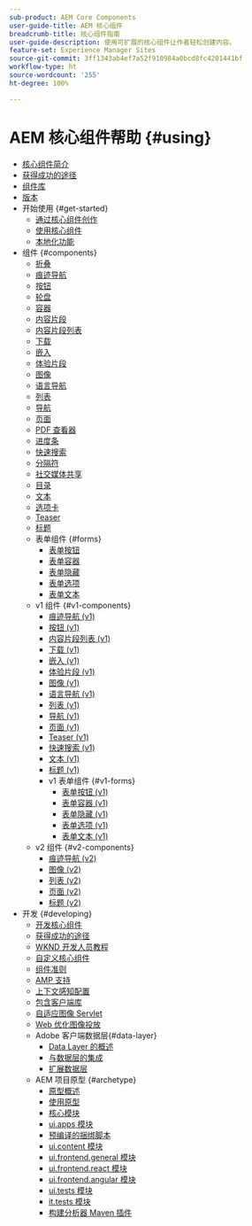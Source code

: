 ```yaml
---
sub-product: AEM Core Components
user-guide-title: AEM 核心组件
breadcrumb-title: 核心组件指南
user-guide-description: 使用可扩展的核心组件让作者轻松创建内容。
feature-set: Experience Manager Sites
source-git-commit: 3ff1343ab4ef7a52f910984a0bcd8fc4201441bf
workflow-type: ht
source-wordcount: '255'
ht-degree: 100%

---
```



# AEM 核心组件帮助 {#using}

+ [核心组件简介](introduction.md)
+ [获得成功的途径](developing/success.md)
+ [组件库](https://adobe.com/go/aem_cmp_library_cn)
+ [版本](versions.md)
+ 开始使用 {#get-started}
   + [通过核心组件创作](get-started/authoring.md)
   + [使用核心组件](get-started/using.md)
   + [本地化功能](get-started/localization.md)
+ 组件 {#components}
   + [折叠](components/accordion.md)
   + [痕迹导航](components/breadcrumb.md)
   + [按钮](components/button.md)
   + [轮盘](components/carousel.md)
   + [容器](components/container.md)
   + [内容片段](components/content-fragment-component.md)
   + [内容片段列表](components/content-fragment-list.md)
   + [下载](components/download.md)
   + [嵌入](components/embed.md)
   + [体验片段](components/experience-fragment.md)
   + [图像](components/image.md)
   + [语言导航](components/language-navigation.md)
   + [列表](components/list.md)
   + [导航](components/navigation.md)
   + [页面](components/page.md)
   + [PDF 查看器](components/pdf-viewer.md)
   + [进度条](components/progress-bar.md)
   + [快速搜索](components/quick-search.md)
   + [分隔符](components/separator.md)
   + [社交媒体共享](components/sharing.md)
   + [目录](components/tableofcontents.md)
   + [文本](components/text.md)
   + [选项卡](components/tabs.md)
   + [Teaser](components/teaser.md)
   + [标题](components/title.md)
   + 表单组件 {#forms}
      + [表单按钮](components/forms/form-button.md)
      + [表单容器](components/forms/form-container.md)
      + [表单隐藏](components/forms/form-hidden.md)
      + [表单选项](components/forms/form-options.md)
      + [表单文本](components/forms/form-text.md)
   + v1 组件 {#v1-components}
      + [痕迹导航 (v1)](components/v1/breadcrumb-v1.md)
      + [按钮 (v1)](components/v1/button.md)
      + [内容片段列表 (v1)](components/v1/content-fragment-list.md)
      + [下载 (v1)](components/v1/download.md)
      + [嵌入 (v1)](components/v1/embed.md)
      + [体验片段 (v1)](components/v1/experience-fragment.md)
      + [图像 (v1)](components/v1/image-v1.md)
      + [语言导航 (v1)](components/v1/language-navigation.md)
      + [列表 (v1)](components/v1/list-v1.md)
      + [导航 (v1)](components/v1/navigation.md)
      + [页面 (v1)](components/v1/page-v1.md)
      + [Teaser (v1)](components/v1/teaser.md)
      + [快速搜索 (v1)](components/v1/quick-search.md)
      + [文本 (v1)](components/v1/text-v1.md)
      + [标题 (v1)](components/v1/title-v1.md)
      + v1 表单组件 {#v1-forms}
         + [表单按钮 (v1)](components/v1/form-button-v1.md)
         + [表单容器 (v1)](components/v1/form-container-v1.md)
         + [表单隐藏 (v1)](components/v1/form-hidden-v1.md)
         + [表单选项 (v1)](components/v1/form-options-v1.md)
         + [表单文本 (v1)](components/v1/form-text-v1.md)
   + v2 组件 {#v2-components}
      + [痕迹导航 (v2)](components/v2/breadcrumb.md)
      + [图像 (v2)](components/v2/image.md)
      + [列表 (v2)](components/v2/list.md)
      + [页面 (v2)](components/v2/page.md)
      + [标题 (v2)](components/v2/title.md)
+ 开发 {#developing}
   + [开发核心组件](developing/overview.md)
   + [获得成功的途径](https://experienceleague.adobe.com/docs/experience-manager-core-components/using/success.html)
   + [WKND 开发人员教程](https://experienceleague.adobe.com/docs/experience-manager-learn/getting-started-wknd-tutorial-develop/overview.html)
   + [自定义核心组件](developing/customizing.md)
   + [组件准则](developing/guidelines.md)
   + [AMP 支持](developing/amp.md)
   + [上下文感知配置](developing/context-aware-configs.md)
   + [包含客户端库](developing/including-clientlibs.md)
   + [自适应图像 Servlet](/help/developing/adaptive-image-servlet.md)
   + [Web 优化图像投放](/help/developing/web-optimized-image-delivery.md)
   + Adobe 客户端数据层{#data-layer}
      + [Data Layer 的概述](developing/data-layer/overview.md)
      + [与数据层的集成](developing/data-layer/integrations.md)
      + [扩展数据层](developing/data-layer/extending.md)
   + AEM 项目原型 {#archetype}
      + [原型概述](developing/archetype/overview.md)
      + [使用原型](developing/archetype/using.md)
      + [核心模块](developing/archetype/core.md)
      + [ui.apps 模块](developing/archetype/uiapps.md)
      + [预编译的捆绑脚本](developing/archetype/precompiled-bundled-scripts.md)
      + [ui.content 模块](developing/archetype/uicontent.md)
      + [ui.frontend.general 模块](developing/archetype/uifrontend.md)
      + [ui.frontend.react 模块](developing/archetype/uifrontend-react.md)
      + [ui.frontend.angular 模块](developing/archetype/uifrontend-angular.md)
      + [ui.tests 模块](developing/archetype/uitests.md)
      + [it.tests 模块](developing/archetype/ittests.md)
      + [构建分析器 Maven 插件](developing/archetype/build-analyzer-maven-plugin.md)
